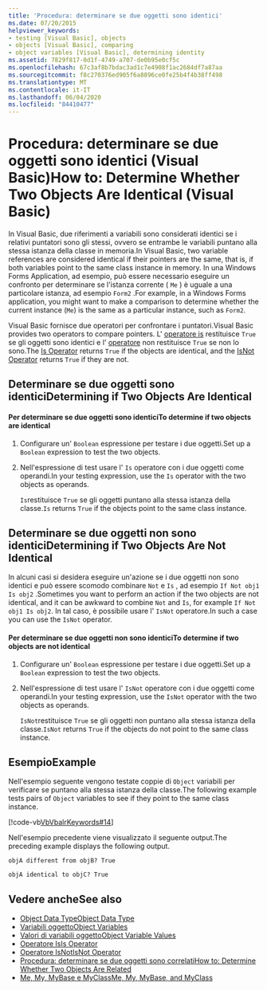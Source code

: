 ```yaml
---
title: 'Procedura: determinare se due oggetti sono identici'
ms.date: 07/20/2015
helpviewer_keywords:
- testing [Visual Basic], objects
- objects [Visual Basic], comparing
- object variables [Visual Basic], determining identity
ms.assetid: 7829f817-0d1f-4749-a707-de0b95e0cf5c
ms.openlocfilehash: 67c3af8b7bdac3ad1c7e4908f1ac2684df7a87aa
ms.sourcegitcommit: f8c270376ed905f6a8896ce0fe25b4f4b38ff498
ms.translationtype: MT
ms.contentlocale: it-IT
ms.lasthandoff: 06/04/2020
ms.locfileid: "84410477"
---
```

# <a name="how-to-determine-whether-two-objects-are-identical-visual-basic"></a><span data-ttu-id="bf733-102">Procedura: determinare se due oggetti sono identici (Visual Basic)</span><span class="sxs-lookup"><span data-stu-id="bf733-102">How to: Determine Whether Two Objects Are Identical (Visual Basic)</span></span>
<span data-ttu-id="bf733-103">In Visual Basic, due riferimenti a variabili sono considerati identici se i relativi puntatori sono gli stessi, ovvero se entrambe le variabili puntano alla stessa istanza della classe in memoria.</span><span class="sxs-lookup"><span data-stu-id="bf733-103">In Visual Basic, two variable references are considered identical if their pointers are the same, that is, if both variables point to the same class instance in memory.</span></span> <span data-ttu-id="bf733-104">In una Windows Forms Application, ad esempio, può essere necessario eseguire un confronto per determinare se l'istanza corrente ( `Me` ) è uguale a una particolare istanza, ad esempio `Form2` .</span><span class="sxs-lookup"><span data-stu-id="bf733-104">For example, in a Windows Forms application, you might want to make a comparison to determine whether the current instance (`Me`) is the same as a particular instance, such as `Form2`.</span></span>  
  
 <span data-ttu-id="bf733-105">Visual Basic fornisce due operatori per confrontare i puntatori.</span><span class="sxs-lookup"><span data-stu-id="bf733-105">Visual Basic provides two operators to compare pointers.</span></span> <span data-ttu-id="bf733-106">L' [operatore is](../../../language-reference/operators/is-operator.md) restituisce `True` se gli oggetti sono identici e l' [operatore](../../../language-reference/operators/isnot-operator.md) non restituisce `True` se non lo sono.</span><span class="sxs-lookup"><span data-stu-id="bf733-106">The [Is Operator](../../../language-reference/operators/is-operator.md) returns `True` if the objects are identical, and the [IsNot Operator](../../../language-reference/operators/isnot-operator.md) returns `True` if they are not.</span></span>  
  
## <a name="determining-if-two-objects-are-identical"></a><span data-ttu-id="bf733-107">Determinare se due oggetti sono identici</span><span class="sxs-lookup"><span data-stu-id="bf733-107">Determining if Two Objects Are Identical</span></span>  
  
#### <a name="to-determine-if-two-objects-are-identical"></a><span data-ttu-id="bf733-108">Per determinare se due oggetti sono identici</span><span class="sxs-lookup"><span data-stu-id="bf733-108">To determine if two objects are identical</span></span>  
  
1. <span data-ttu-id="bf733-109">Configurare un' `Boolean` espressione per testare i due oggetti.</span><span class="sxs-lookup"><span data-stu-id="bf733-109">Set up a `Boolean` expression to test the two objects.</span></span>  
  
2. <span data-ttu-id="bf733-110">Nell'espressione di test usare l' `Is` operatore con i due oggetti come operandi.</span><span class="sxs-lookup"><span data-stu-id="bf733-110">In your testing expression, use the `Is` operator with the two objects as operands.</span></span>  
  
     <span data-ttu-id="bf733-111">`Is`restituisce `True` se gli oggetti puntano alla stessa istanza della classe.</span><span class="sxs-lookup"><span data-stu-id="bf733-111">`Is` returns `True` if the objects point to the same class instance.</span></span>  
  
## <a name="determining-if-two-objects-are-not-identical"></a><span data-ttu-id="bf733-112">Determinare se due oggetti non sono identici</span><span class="sxs-lookup"><span data-stu-id="bf733-112">Determining if Two Objects Are Not Identical</span></span>  
 <span data-ttu-id="bf733-113">In alcuni casi si desidera eseguire un'azione se i due oggetti non sono identici e può essere scomodo combinare `Not` e `Is` , ad esempio `If Not obj1 Is obj2` .</span><span class="sxs-lookup"><span data-stu-id="bf733-113">Sometimes you want to perform an action if the two objects are not identical, and it can be awkward to combine `Not` and `Is`, for example `If Not obj1 Is obj2`.</span></span> <span data-ttu-id="bf733-114">In tal caso, è possibile usare l' `IsNot` operatore.</span><span class="sxs-lookup"><span data-stu-id="bf733-114">In such a case you can use the `IsNot` operator.</span></span>  
  
#### <a name="to-determine-if-two-objects-are-not-identical"></a><span data-ttu-id="bf733-115">Per determinare se due oggetti non sono identici</span><span class="sxs-lookup"><span data-stu-id="bf733-115">To determine if two objects are not identical</span></span>  
  
1. <span data-ttu-id="bf733-116">Configurare un' `Boolean` espressione per testare i due oggetti.</span><span class="sxs-lookup"><span data-stu-id="bf733-116">Set up a `Boolean` expression to test the two objects.</span></span>  
  
2. <span data-ttu-id="bf733-117">Nell'espressione di test usare l' `IsNot` operatore con i due oggetti come operandi.</span><span class="sxs-lookup"><span data-stu-id="bf733-117">In your testing expression, use the `IsNot` operator with the two objects as operands.</span></span>  
  
     <span data-ttu-id="bf733-118">`IsNot`restituisce `True` se gli oggetti non puntano alla stessa istanza della classe.</span><span class="sxs-lookup"><span data-stu-id="bf733-118">`IsNot` returns `True` if the objects do not point to the same class instance.</span></span>  
  
## <a name="example"></a><span data-ttu-id="bf733-119">Esempio</span><span class="sxs-lookup"><span data-stu-id="bf733-119">Example</span></span>  
 <span data-ttu-id="bf733-120">Nell'esempio seguente vengono testate coppie di `Object` variabili per verificare se puntano alla stessa istanza della classe.</span><span class="sxs-lookup"><span data-stu-id="bf733-120">The following example tests pairs of `Object` variables to see if they point to the same class instance.</span></span>  
  
 [!code-vb[VbVbalrKeywords#14](~/samples/snippets/visualbasic/VS_Snippets_VBCSharp/VbVbalrKeywords/VB/class7.vb#14)]  
  
 <span data-ttu-id="bf733-121">Nell'esempio precedente viene visualizzato il seguente output.</span><span class="sxs-lookup"><span data-stu-id="bf733-121">The preceding example displays the following output.</span></span>  
  
 `objA different from objB? True`  
  
 `objA identical to objC? True`  
  
## <a name="see-also"></a><span data-ttu-id="bf733-122">Vedere anche</span><span class="sxs-lookup"><span data-stu-id="bf733-122">See also</span></span>

- [<span data-ttu-id="bf733-123">Object Data Type</span><span class="sxs-lookup"><span data-stu-id="bf733-123">Object Data Type</span></span>](../../../language-reference/data-types/object-data-type.md)
- [<span data-ttu-id="bf733-124">Variabili oggetto</span><span class="sxs-lookup"><span data-stu-id="bf733-124">Object Variables</span></span>](object-variables.md)
- [<span data-ttu-id="bf733-125">Valori di variabili oggetto</span><span class="sxs-lookup"><span data-stu-id="bf733-125">Object Variable Values</span></span>](object-variable-values.md)
- [<span data-ttu-id="bf733-126">Operatore Is</span><span class="sxs-lookup"><span data-stu-id="bf733-126">Is Operator</span></span>](../../../language-reference/operators/is-operator.md)
- [<span data-ttu-id="bf733-127">Operatore IsNot</span><span class="sxs-lookup"><span data-stu-id="bf733-127">IsNot Operator</span></span>](../../../language-reference/operators/isnot-operator.md)
- [<span data-ttu-id="bf733-128">Procedura: determinare se due oggetti sono correlati</span><span class="sxs-lookup"><span data-stu-id="bf733-128">How to: Determine Whether Two Objects Are Related</span></span>](how-to-determine-whether-two-objects-are-related.md)
- [<span data-ttu-id="bf733-129">Me, My, MyBase e MyClass</span><span class="sxs-lookup"><span data-stu-id="bf733-129">Me, My, MyBase, and MyClass</span></span>](../../program-structure/me-my-mybase-and-myclass.md)
